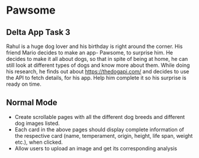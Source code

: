 # Pawsome
## Delta App Task 3

Rahul is a huge dog lover and his birthday is right around the corner. His friend Mario decides to make an app- Pawsome, to surprise him. He decides to make it all about dogs, so that in spite of being at home, he can still look at different types of dogs and know more about them. While doing his research, he finds out about https://thedogapi.com/ and decides to use the API to fetch details, for his app. Help him complete it so his surprise is ready on time.

## Normal Mode

<ul>
  <li>Create scrollable pages with all the different dog breeds and different dog images listed.</li>
  <li>Each card in the above pages should display complete information of the respective card (name, temperament, origin, height, life span, weight etc.), when clicked.</li>
  <li>Allow users to upload an image and get its corresponding analysis</li>
</ul>
